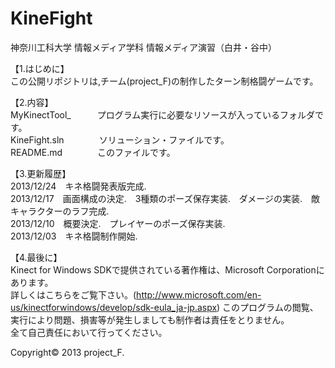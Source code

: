 KineFight
=========

神奈川工科大学 情報メディア学科 情報メディア演習（白井・谷中）

【1.はじめに】  
この公開リポジトリは,チーム(project_F)の制作したターン制格闘ゲームです。  
  
【2.内容】  
MyKinectTool_　　　プログラム実行に必要なリソースが入っているフォルダです。  
KineFight.sln　　　　ソリューション・ファイルです。  
README.md　　　　このファイルです。  
  

【3.更新履歴】  
2013/12/24　キネ格闘発表版完成.  
2013/12/17　画面構成の決定.　3種類のポーズ保存実装.　ダメージの実装.　敵キャラクターのラフ完成.  
2013/12/10　概要決定.　プレイヤーのポーズ保存実装.  
2013/12/03　キネ格闘制作開始.  

【4.最後に】  
Kinect for Windows SDKで提供されている著作権は、Microsoft Corporationにあります。  
詳しくはこちらをご覧下さい。(http://www.microsoft.com/en-us/kinectforwindows/develop/sdk-eula_ja-jp.aspx)
このプログラムの閲覧、実行により問題、損害等が発生しましても制作者は責任をとりません。  
全て自己責任において行ってください。  

Copyright© 2013 project_F.  
